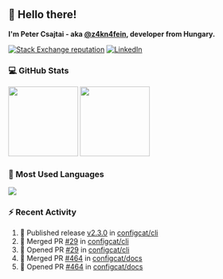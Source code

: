 ## 👋 Hello there!

**I'm Peter Csajtai - aka [@z4kn4fein](https://github.com/z4kn4fein), developer from Hungary.**

[![Stack Exchange reputation](https://img.shields.io/stackexchange/stackoverflow/r/8700582?color=orange&label=reputation&logo=stackoverflow&style=for-the-badge)](https://stackoverflow.com/users/8700582)
[![LinkedIn](https://img.shields.io/badge/linkedin-%230077B5.svg?style=for-the-badge&logo=linkedin&logoColor=white)](https://www.linkedin.com/in/csajtai-p%C3%A9ter-45395341/)

### 💻 GitHub Stats

<div>
  <img height="140px" src="https://github-readme-stats-pcsajtai.vercel.app/api?username=z4kn4fein&show_icons=true&hide_border=true&count_private=true&custom_title=Stats&theme=dracula&line_height=24&hide_title=true">
  <img height="140px" src="https://streak-stats.demolab.com?user=z4kn4fein&theme=dracula&hide_border=true">
  
</div>

### :toolbox: Most Used Languages

<img src="https://github-readme-stats-pcsajtai.vercel.app/api/top-langs/?username=z4kn4fein&theme=dracula&hide_border=true&layout=compact&langs_count=8&hide_title=true">

### :zap: Recent Activity

<!--START_SECTION:activity-->
1. 🚀 Published release [v2.3.0](https://github.com/configcat/cli/releases/tag/v2.3.0) in [configcat/cli](https://github.com/configcat/cli)
2. 🎉 Merged PR [#29](https://github.com/configcat/cli/pull/29) in [configcat/cli](https://github.com/configcat/cli)
3. 💪 Opened PR [#29](https://github.com/configcat/cli/pull/29) in [configcat/cli](https://github.com/configcat/cli)
4. 🎉 Merged PR [#464](https://github.com/configcat/docs/pull/464) in [configcat/docs](https://github.com/configcat/docs)
5. 💪 Opened PR [#464](https://github.com/configcat/docs/pull/464) in [configcat/docs](https://github.com/configcat/docs)
<!--END_SECTION:activity-->
